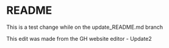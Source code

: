 # README #

This is a test change while on the update_README.md branch

This edit was made from the GH website editor - Update2
